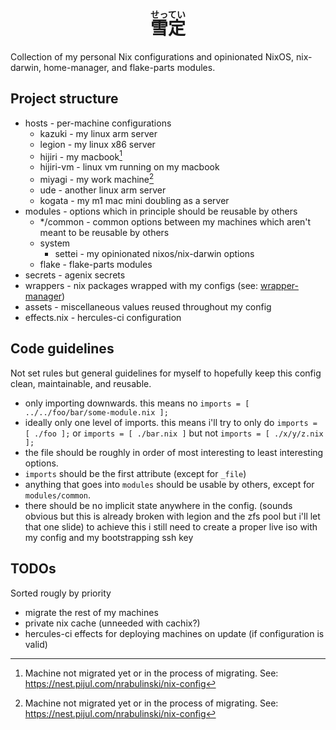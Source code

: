 <h1 align="center">
<ruby>
  雪定<rp>(</rp><rt>せってい</rt><rp>)</rp>
</ruby>
</h1>
Collection of my personal Nix configurations and opinionated NixOS, nix-darwin, home-manager, and flake-parts modules.

## Project structure
- hosts - per-machine configurations
  - kazuki - my linux arm server
  - legion - my linux x86 server
  - hijiri - my macbook[^1]
  - hijiri-vm - linux vm running on my macbook
  - miyagi - my work machine[^1]
  - ude - another linux arm server
  - kogata - my m1 mac mini doubling as a server
- modules - options which in principle should be reusable by others
  - */common - common options between my machines which aren't meant to be reusable by others
  - system
    - settei - my opinionated nixos/nix-darwin options
  - flake - flake-parts modules
- secrets - agenix secrets
- wrappers - nix packages wrapped with my configs (see: [wrapper-manager](https://github.com/viperML/wrapper-manager))
- assets - miscellaneous values reused throughout my config
- effects.nix - hercules-ci configuration

[^1]: Machine not migrated yet or in the process of migrating. See: https://nest.pijul.com/nrabulinski/nix-config

## Code guidelines

Not set rules but general guidelines for myself to hopefully keep this config clean, maintainable, and reusable.

- only importing downwards. this means no `imports = [ ../../foo/bar/some-module.nix ];`
- ideally only one level of imports.
this means i'll try to only do `imports = [ ./foo ];` or `imports = [ ./bar.nix ]` but not `imports = [ ./x/y/z.nix ];`
- the file should be roughly in order of most interesting to least interesting options.
- `imports` should be the first attribute (except for `_file`)
- anything that goes into `modules` should be usable by others, except for `modules/common`.
- there should be no implicit state anywhere in the config.
(sounds obvious but this is already broken with legion and the zfs pool but i'll let that one slide)
to achieve this i still need to create a proper live iso with my config and my bootstrapping ssh key

## TODOs
Sorted rougly by priority

- migrate the rest of my machines
- private nix cache (unneeded with cachix?)
- hercules-ci effects for deploying machines on update (if configuration is valid)
